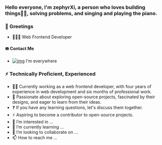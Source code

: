 ### Hello everyone, I'm zephyrXi, a person who loves building things👨‍💻, solving problems, and singing and playing the piano.

### 👋 Greetings

- 🧑🏻‍💻 Web Frontend Developer

#### ☎️ Contact Me

- [![img](https://github.com/liuseen-l/liuseen-l/raw/main/icons/mail.svg)](https://github.com/liuseen-l/liuseen-l/blob/main/icons/mail.svg) I'm everywhere

### ⚡ Technically Proficient, Experienced

- 🧙🏻 Currently working as a web frontend developer, with four years of experience in web development and six months of professional work.
- 🧚 Passionate about exploring open-source projects, fascinated by their designs, and eager to learn from their ideas.
- ❓ If you have any learning questions, let's discuss them together.
- ⚡ Aspiring to become a contributor to open-source projects.
- 👀 I’m interested in ...
- 🌱 I’m currently learning ...
- 💞️ I’m looking to collaborate on ...
- 📫 How to reach me ...
